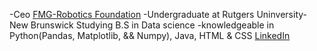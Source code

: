 -Ceo [FMG-Robotics Foundation](https://www.fmg-robotics.com/)
-Undergraduate at Rutgers Uninversity-New Brunswick Studying B.S in Data science
-knowledgeable in Python(Pandas, Matplotlib, && Numpy), Java, HTML & CSS
[LinkedIn]([url](https://www.linkedin.com/in/gavin-fair-7a1677228/)https://www.linkedin.com/in/gavin-fair-7a1677228/)
